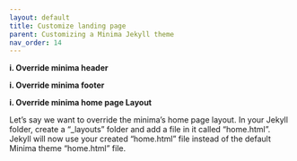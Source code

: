 ```yaml
---
layout: default
title: Customize landing page
parent: Customizing a Minima Jekyll theme
nav_order: 14
---
```


**i. Override minima header**

**i. Override minima footer**

**i. Override minima home page Layout**

Let’s say we want to override the minima’s home page layout. In your Jekyll folder, create a “_layouts” folder and add a file in it called “home.html”. Jekyll will now use your created “home.html” file instead of the default Minima theme “home.html” file. 